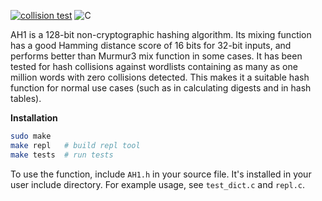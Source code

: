 [![collision test](https://github.com/skesc/ah1/actions/workflows/test.yaml/badge.svg)](https://github.com/skesc/ah1/actions/workflows/test.yaml)
![C](https://img.shields.io/badge/c-%2300599C.svg?style=for-the-badge&logo=c&logoColor=white)

AH1 is a 128-bit non-cryptographic hashing algorithm. Its mixing
function has a good Hamming distance score of 16 bits for 32-bit inputs,
and performs better than Murmur3 mix function in some cases. It has been
tested for hash collisions against wordlists containing as many as one
million words with zero collisions detected. This makes it a suitable
hash function for normal use cases (such as in calculating digests and
in hash tables).

**Installation**
```bash
sudo make
make repl   # build repl tool
make tests  # run tests
```

To use the function, include `AH1.h` in your source file. It's
installed in your user include directory. For example usage, see
`test_dict.c` and `repl.c`.


